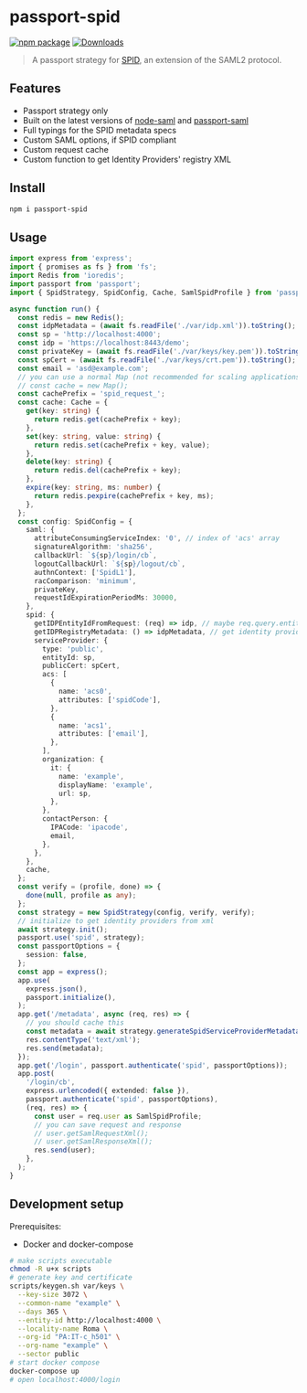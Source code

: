 # passport-spid

[![npm package][npm-img]][npm-url]
[![Downloads][downloads-img]][downloads-url]

> A passport strategy for [SPID](https://developers.italia.it/it/spid/), an extension of the SAML2 protocol.

## Features

- Passport strategy only
- Built on the latest versions of [node-saml](https://github.com/node-saml/node-saml) and [passport-saml](https://github.com/node-saml/passport-saml)
- Full typings for the SPID metadata specs
- Custom SAML options, if SPID compliant
- Custom request cache
- Custom function to get Identity Providers' registry XML

## Install

```bash
npm i passport-spid
```

## Usage

```typescript
import express from 'express';
import { promises as fs } from 'fs';
import Redis from 'ioredis';
import passport from 'passport';
import { SpidStrategy, SpidConfig, Cache, SamlSpidProfile } from 'passport-spid';

async function run() {
  const redis = new Redis();
  const idpMetadata = (await fs.readFile('./var/idp.xml')).toString();
  const sp = 'http://localhost:4000';
  const idp = 'https://localhost:8443/demo';
  const privateKey = (await fs.readFile('./var/keys/key.pem')).toString();
  const spCert = (await fs.readFile('./var/keys/crt.pem')).toString();
  const email = 'asd@example.com';
  // you can use a normal Map (not recommended for scaling applications)
  // const cache = new Map();
  const cachePrefix = 'spid_request_';
  const cache: Cache = {
    get(key: string) {
      return redis.get(cachePrefix + key);
    },
    set(key: string, value: string) {
      return redis.set(cachePrefix + key, value);
    },
    delete(key: string) {
      return redis.del(cachePrefix + key);
    },
    expire(key: string, ms: number) {
      return redis.pexpire(cachePrefix + key, ms);
    },
  };
  const config: SpidConfig = {
    saml: {
      attributeConsumingServiceIndex: '0', // index of 'acs' array
      signatureAlgorithm: 'sha256',
      callbackUrl: `${sp}/login/cb`,
      logoutCallbackUrl: `${sp}/logout/cb`,
      authnContext: ['SpidL1'],
      racComparison: 'minimum',
      privateKey,
      requestIdExpirationPeriodMs: 30000,
    },
    spid: {
      getIDPEntityIdFromRequest: (req) => idp, // maybe req.query.entityId in production
      getIDPRegistryMetadata: () => idpMetadata, // get identity providers registry metadata xml however you like
      serviceProvider: {
        type: 'public',
        entityId: sp,
        publicCert: spCert,
        acs: [
          {
            name: 'acs0',
            attributes: ['spidCode'],
          },
          {
            name: 'acs1',
            attributes: ['email'],
          },
        ],
        organization: {
          it: {
            name: 'example',
            displayName: 'example',
            url: sp,
          },
        },
        contactPerson: {
          IPACode: 'ipacode',
          email,
        },
      },
    },
    cache,
  };
  const verify = (profile, done) => {
    done(null, profile as any);
  };
  const strategy = new SpidStrategy(config, verify, verify);
  // initialize to get identity providers from xml
  await strategy.init();
  passport.use('spid', strategy);
  const passportOptions = {
    session: false,
  };
  const app = express();
  app.use(
    express.json(),
    passport.initialize(),
  );
  app.get('/metadata', async (req, res) => {
    // you should cache this
    const metadata = await strategy.generateSpidServiceProviderMetadata();
    res.contentType('text/xml');
    res.send(metadata);
  });
  app.get('/login', passport.authenticate('spid', passportOptions));
  app.post(
    '/login/cb',
    express.urlencoded({ extended: false }),
    passport.authenticate('spid', passportOptions),
    (req, res) => {
      const user = req.user as SamlSpidProfile;
      // you can save request and response
      // user.getSamlRequestXml();
      // user.getSamlResponseXml();
      res.send(user);
    },
  );
}
```

## Development setup

Prerequisites:

- Docker and docker-compose

```sh
# make scripts executable
chmod -R u+x scripts
# generate key and certificate
scripts/keygen.sh var/keys \
  --key-size 3072 \
  --common-name "example" \
  --days 365 \
  --entity-id http://localhost:4000 \
  --locality-name Roma \
  --org-id "PA:IT-c_h501" \
  --org-name "example" \
  --sector public
# start docker compose
docker-compose up
# open localhost:4000/login
```

[downloads-img]:https://img.shields.io/npm/dt/passport-spid
[downloads-url]:https://www.npmtrends.com/passport-spid
[npm-img]:https://img.shields.io/npm/v/passport-spid
[npm-url]:https://www.npmjs.com/package/passport-spid
